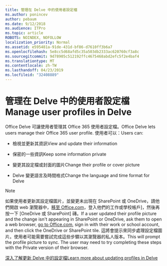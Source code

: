 ```yaml
---
title: 管理在 Delve 中的使用者設定檔
ms.author: ponincev
author: pebaum
ms.date: 9/12/2018
ms.audience: ITPro
ms.topic: article
ROBOTS: NOINDEX, NOFOLLOW
localization_priority: Normal
ms.assetid: e595481a-91de-431d-bf86-d7610ff3b6a7
ms.openlocfilehash: 5e8cc5d68afd5c35a503db2333ac620760cf3a8c
ms.sourcegitcommit: 9d78905c512192ffc4675468abd2efc5f2e4baf4
ms.translationtype: MT
ms.contentlocale: zh-TW
ms.lasthandoff: 04/23/2019
ms.locfileid: "32408889"
---
```

# <a name="manage-user-profiles-in-delve"></a><span data-ttu-id="d1f07-102">管理在 Delve 中的使用者設定檔</span><span class="sxs-lookup"><span data-stu-id="d1f07-102">Manage user profiles in Delve</span></span>

<span data-ttu-id="d1f07-103">Office Delve 可讓使用者管理其 Office 365 使用者設定檔。</span><span class="sxs-lookup"><span data-stu-id="d1f07-103">Office Delve lets users manage their Office 365 user profile.</span></span> <span data-ttu-id="d1f07-104">使用者可以：</span><span class="sxs-lookup"><span data-stu-id="d1f07-104">Users can:</span></span>
  
- <span data-ttu-id="d1f07-105">檢視並更新其資訊</span><span class="sxs-lookup"><span data-stu-id="d1f07-105">View and update their information</span></span>
    
- <span data-ttu-id="d1f07-106">保密的一些資訊</span><span class="sxs-lookup"><span data-stu-id="d1f07-106">Keep some information private</span></span>
    
- <span data-ttu-id="d1f07-107">變更其設定檔或封面的圖片</span><span class="sxs-lookup"><span data-stu-id="d1f07-107">Change their profile or cover picture</span></span>
    
- <span data-ttu-id="d1f07-108">Delve 變更語言及時間格式</span><span class="sxs-lookup"><span data-stu-id="d1f07-108">Change the language and time format for Delve</span></span>
    
> [!NOTE]
> <span data-ttu-id="d1f07-109">如果使用者更新其設定檔圖片，並變更未出現在 SharePoint 或 OneDrive，請他們開啟 web 瀏覽器中，[移至 Office.com](https://www.office.com)，登入他們的工作或學校帳戶]，然後再按一下 [OneDrive 或 SharePoint] 磚。</span><span class="sxs-lookup"><span data-stu-id="d1f07-109">If a user updated their profile picture and the change isn't appearing in SharePoint or OneDrive, ask them to open a web browser, [go to Office.com](https://www.office.com), sign in with their work or school account, and then click the OneDrive or SharePoint tile.</span></span> <span data-ttu-id="d1f07-110">這將會提示來同步處理設定檔圖片。使用者可能需要嘗試完成這些步驟以其瀏覽器的私人版本。</span><span class="sxs-lookup"><span data-stu-id="d1f07-110">This will prompt the profile picture to sync. The user may need to try completing these steps with the Private version of their browser.</span></span> 
  
[<span data-ttu-id="d1f07-111">深入了解更新 Delve 中的設定檔</span><span class="sxs-lookup"><span data-stu-id="d1f07-111">Learn more about updating profiles in Delve</span></span>](https://go.microsoft.com/fwlink/?linkid=735070)
  

